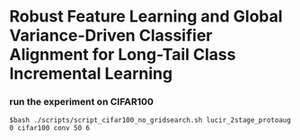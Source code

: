 # Robust Feature Learning and Global Variance-Driven Classifier Alignment for Long-Tail Class Incremental Learning

### run the experiment on CIFAR100
```
$bash ./scripts/script_cifar100_no_gridsearch.sh lucir_2stage_protoaug 0 cifar100 conv 50 6
```
